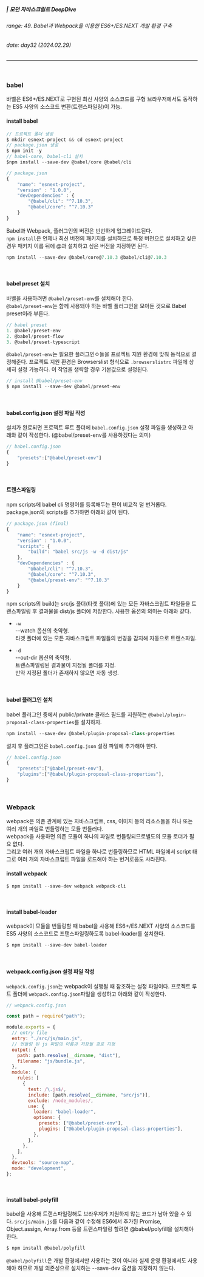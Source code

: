 ##### | 모던 자바스크립트 DeepDive <br />

###### range: 49. Babel과 Webpack을 이용한 ES6+/ES.NEXT 개발 환경 구축 <br />

###### date: day32 (2024.02.29) <br />

<hr />
<br />

### babel

바벨은 ES6+/ES.NEXT로 구현된 최신 사양의 소스코드를 구형 브라우저에서도 동작하는 ES5 사양의 소스코드 변환(트랜스파일링)이 가능. <br />

#### install babel

```javascript
// 프로젝트 폴더 생성
$ mkdir esnext-project && cd esnext-project
// package.json 생성
$ npm init -y
// babel-core, babel-cli 설치
$npm install --save-dev @babel/core @babel/cli
```

```javascript
// package.json
{
    "name": "esnext-project",
    "version" : "1.0.0",
    "devDependencies" : {
        "@babel/cli": "^7.10.3",
        "@babel/core": "^7.10.3"
    }
}
```

Babel과 Webpack, 플러그인의 버전은 빈번하게 업그레이드된다. <br />
`npm install`은 언제나 최신 버전의 패키지를 설치하므로 특정 버전으로 설치하고 싶은 경우 패키지 이름 뒤에 @과 설치하고 싶은 버전을 지정하면 된다.

```javascript
npm install --save-dev @babel/core@7.10.3 @babel/cli@7.10.3
```

<br />

#### babel preset 설치

바벨을 사용하려면 `@babel/preset-env`를 설치해야 한다. <br />
`@babel/preset-env`는 함께 사용돼야 하는 바벨 플러그인을 모아둔 것으로 Babel preset이라 부른다.

```javascript
// babel preset
1. @babel/preset-env
2. @babel/preset-flow
3. @babel/preset-typescript
```

`@babel/preset-env`는 필요한 플러그인ㅇ들을 프로젝트 지원 환경에 맞춰 동적으로 결정해준다. 프로젝트 지원 환경은 Browserslist 형식으로 `.browserslistrc` 파일에 상세히 설정 가능하다. 이 작업을 생략할 경우 기본값으로 설정된다.

```javascript
// install @babel/preset-env
$ npm install --save-dev @babel/preset-env
```

<br />

#### babel.config.json 설정 파일 작성

설치가 완료되면 프로젝트 루트 폴더에 `babel.config.json` 설정 파일을 생성하고 아래와 같이 작성한다. (@babel/preset-env를 사용하겠다는 의미)

```javascript
// babel.config.json
{
    "presets":["@babel/preset-env"]
}
```

<br />

#### 트랜스파일링

npm scripts에 babel cli 명령어를 등록해두는 편이 비교적 덜 번거롭다.
package.json의 scripts를 추가하면 아래와 같이 된다.

```javascript
// package.json (final)
{
    "name": "esnext-project",
    "version" : "1.0.0",
    "scripts": {
        "build": "babel src/js -w -d dist/js"
    },
    "devDependencies" : {
        "@babel/cli": "^7.10.3",
        "@babel/core": "^7.10.3",
        "@babel/preset-env": "^7.10.3"
    }
}
```

npm scripts의 build는 src/js 폴더(타겟 폴더)에 있는 모든 자바스크립트 파일들을 트랜스파일링 후 결과물을 dist/js 폴더에 저장한다. 사용한 옵션의 의미는 아래와 같다.

- `-w` <br />
  --watch 옵션의 축약형. <br />
  타겟 폴더에 있는 모든 자바스크립트 파일들의 변경을 감지해 자동으로 트랜스파일. <br />

- `-d` <br />
  --out-dir 옵션의 축약형. <br />
  트랜스파일링된 결과물이 지정될 폴더를 지정. <br />
  만약 지정된 폴더가 존재하지 않으면 자동 생성. <br />

<br />

#### babel 플러그인 설치

babel 플러그인 중에서 public/private 클래스 필드를 지원하는 `@babel/plugin-proposal-class-properties`를 설치하자.

```javascript
npm install --save-dev @babel/plugin-proposal-class-properties
```

설치 후 플러그인은 `babel.config.json` 설정 파일에 추가해야 한다.

```javascript
// babel.config.json
{
    "presets":["@babel/preset-env"],
    "plugins":["@babel/plugin-proposal-class-properties"],
}
```

<br />

### Webpack

webpack은 의존 관계에 있는 자바스크립트, css, 이미지 등의 리소스들을 하나 또는 여러 개의 파일로 번들링하는 모듈 번들러다. <br />
webpack을 사용하면 의존 모듈이 하나의 파일로 번들링되므로별도의 모듈 로더가 필요 없다. <br />
그리고 여러 개의 자바스크립트 파일을 하나로 번들링하므로 HTML 파일에서 script 태그로 여러 개의 자바스크립트 파일을 로드해야 하는 번거로움도 사라진다.

#### install webpack

```javascript
$ npm install --save-dev webpack webpack-cli
```

<br />

#### install babel-loader

webpack이 모듈을 번들링할 때 babel을 사용해 ES6+/ES.NEXT 사양의 소스코드를 ES5 사양의 소스코드로 프탠스파일링하도록 babel-loader를 설치한다.

```javascript
$ npm install --save-dev babel-loader
```

<br />

#### webpack.config.json 설정 파일 작성

`webpack.config.json`는 webpack이 실행될 때 참조하는 설정 파일이다. 프로젝트 루트 폴더에 `webpack.config.json`파일을 생성하고 아래와 같이 작성한다.

```javascript
// webpack.config.json

const path = require("path");

module.exports = {
  // entry file
  entry: "./src/js/main.js",
  // 번들링 된 js 파일의 이름과 저장될 경로 지정
  output: {
    path: path.resolve(__dirname, "dist"),
    filename: "js/bundle.js",
  },
  module: {
    rules: [
      {
        test: /\.js$/,
        include: [path.resolve(__dirname, "src/js")],
        exclude: /node_modules/,
        use: {
          loader: "babel-loader",
          options: {
            presets: ["@babel/preset-env"],
            plugins: ["@babel/plugin-proposal-class-properties"],
          },
        },
      },
    ],
  },
  devtools: "source-map",
  mode: "development",
};
```

<br/>

#### install babel-polyfill

babel을 사용해 트랜스파일링해도 브라우저가 지원하지 않는 코드가 남아 있을 수 있다. `src/js/main.js`를 다음과 같이 수정해 ES6에서 추가된 Promise, Object.assign, Array.from 등을 트랜스파일링 할려면 @babel/polyfill을 설치해야 한다.

```javascript
$ npm install @babel/polyfill
```

`@babel/polyfill`은 개발 환경에서만 사용하는 것이 아니라 실제 운영 환경에서도 사용해야 하므로 개발 의존성으로 설치하는 --save-dev 옵션을 지정하지 않는다.
